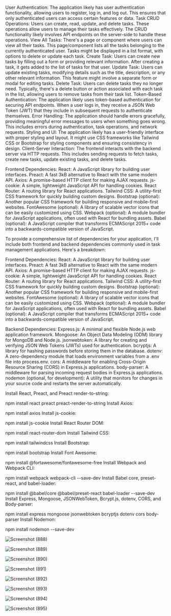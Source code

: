 User Authentication: The application likely has user authentication functionality, allowing users to register, log in, and log out. This ensures that only authenticated users can access certain features or data.
Task CRUD Operations: Users can create, read, update, and delete tasks. These operations allow users to manage their tasks effectively. The CRUD functionality likely involves API endpoints on the server-side to handle these operations.
View All Tasks: There's a page or component where users can view all their tasks. This page/component lists all the tasks belonging to the currently authenticated user. Tasks might be displayed in a list format, with options to delete or update each task.
Create Task: Users can create new tasks by filling out a form or providing relevant information. After creating a task, it gets added to the list of tasks for that user.
Update Task: Users can update existing tasks, modifying details such as the title, description, or any other relevant information. This feature might involve a separate form or modal for editing tasks.
Delete Task: Users can delete tasks they no longer need. Typically, there's a delete button or action associated with each task in the list, allowing users to remove tasks from their task list.
Token-Based Authentication: The application likely uses token-based authentication for securing API endpoints. When a user logs in, they receive a JSON Web Token (JWT) that they include in subsequent requests to authenticate themselves.
Error Handling: The application should handle errors gracefully, providing meaningful error messages to users when something goes wrong. This includes errors during authentication, task operations, and network requests.
Styling and UI: The application likely has a user-friendly interface with proper styling and layout. It might use CSS frameworks like Tailwind CSS or Bootstrap for styling components and ensuring consistency in design.
Client-Server Interaction: The frontend interacts with the backend server via HTTP requests. This includes sending requests to fetch tasks, create new tasks, update existing tasks, and delete tasks.




Frontend Dependencies:
React: A JavaScript library for building user interfaces.
Preact: A fast 3kB alternative to React with the same modern API.
Axios: A promise-based HTTP client for making AJAX requests.
js-cookie: A simple, lightweight JavaScript API for handling cookies.
React Router: A routing library for React applications.
Tailwind CSS: A utility-first CSS framework for quickly building custom designs.
Bootstrap (optional): Another popular CSS framework for building responsive and mobile-first websites.
FontAwesome (optional): A library of scalable vector icons that can be easily customized using CSS.
Webpack (optional): A module bundler for JavaScript applications, often used with React for bundling assets.
Babel (optional): A JavaScript compiler that transforms ECMAScript 2015+ code into a backwards-compatible version of JavaScript.




To provide a comprehensive list of dependencies for your application, I'll include both frontend and backend dependencies commonly used in task management applications. Here's a breakdown:

Frontend Dependencies:
React: A JavaScript library for building user interfaces.
Preact: A fast 3kB alternative to React with the same modern API.
Axios: A promise-based HTTP client for making AJAX requests.
js-cookie: A simple, lightweight JavaScript API for handling cookies.
React Router: A routing library for React applications.
Tailwind CSS: A utility-first CSS framework for quickly building custom designs.
Bootstrap (optional): Another popular CSS framework for building responsive and mobile-first websites.
FontAwesome (optional): A library of scalable vector icons that can be easily customized using CSS.
Webpack (optional): A module bundler for JavaScript applications, often used with React for bundling assets.
Babel (optional): A JavaScript compiler that transforms ECMAScript 2015+ code into a backwards-compatible version of JavaScript.



Backend Dependencies:
Express.js: A minimal and flexible Node.js web application framework.
Mongoose: An Object Data Modeling (ODM) library for MongoDB and Node.js.
jsonwebtoken: A library for creating and verifying JSON Web Tokens (JWTs) used for authentication.
bcryptjs: A library for hashing passwords before storing them in the database.
dotenv: A zero-dependency module that loads environment variables from a .env file into process.env.
cors: A middleware for enabling Cross-Origin Resource Sharing (CORS) in Express.js applications.
body-parser: A middleware for parsing incoming request bodies in Express.js applications.
nodemon (optional, for development): A utility that monitors for changes in your source code and restarts the server automatically.


Install React, Preact, and Preact render-to-string:

npm install react preact preact-render-to-string
Install Axios:

npm install axios
Install js-cookie:

npm install js-cookie
Install React Router DOM:

npm install react-router-dom
Install Tailwind CSS:

npm install tailwindcss
Install Bootstrap:

npm install bootstrap
Install Font Awesome:

npm install @fortawesome/fontawesome-free
Install Webpack and Webpack CLI:

npm install webpack webpack-cli --save-dev
Install Babel core, preset-react, and babel-loader:

npm install @babel/core @babel/preset-react babel-loader --save-dev
Install Express, Mongoose, JSONWebToken, Bcrypt.js, dotenv, CORS, and Body-parser:

npm install express mongoose jsonwebtoken bcryptjs dotenv cors body-parser
Install Nodemon:

npm install nodemon --save-dev


![Screenshot (888)](https://github.com/jay-D-Deshmukh/Task_Management/assets/112411599/4502e3ef-4930-4072-89f5-2ec95722bca8)


![Screenshot (889)](https://github.com/jay-D-Deshmukh/Task_Management/assets/112411599/165205f8-125a-4b4f-a91a-2fb3260d572a)

![Screenshot (890)](https://github.com/jay-D-Deshmukh/Task_Management/assets/112411599/f5e72247-7f98-456a-a6fc-a2b1f04ceead)



![Screenshot (891)](https://github.com/jay-D-Deshmukh/Task_Management/assets/112411599/7bbf6016-8c80-493e-9da3-0e9a3dd12899)

![Screenshot (892)](https://github.com/jay-D-Deshmukh/Task_Management/assets/112411599/6ff570f2-ad49-47ca-85ae-6ef4b057342b)

![Screenshot (893)](https://github.com/jay-D-Deshmukh/Task_Management/assets/112411599/445aa3bb-6062-441e-b7c7-27ac122a742a)


![Screenshot (894)](https://github.com/jay-D-Deshmukh/Task_Management/assets/112411599/919dc1c7-f60b-41bb-a6ba-a67477711ddc)



![Screenshot (895)](https://github.com/jay-D-Deshmukh/Task_Management/assets/112411599/5806a650-6d28-4cc5-ba79-b7eb44dc8fcc)


